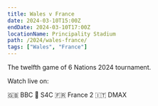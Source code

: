 ```yaml
---
title: Wales v France
date: 2024-03-10T15:00Z
endDate: 2024-03-10T17:00Z
locationName: Principality Stadium
path: /2024/wales-france/
tags: ["Wales", "France"]
---
```


The twelfth game of 6 Nations 2024 tournament.

Watch live on:

🇬🇧 BBC
🏴󠁧󠁢󠁷󠁬󠁳󠁿 S4C
🇫🇷 France 2
🇮🇹 DMAX 